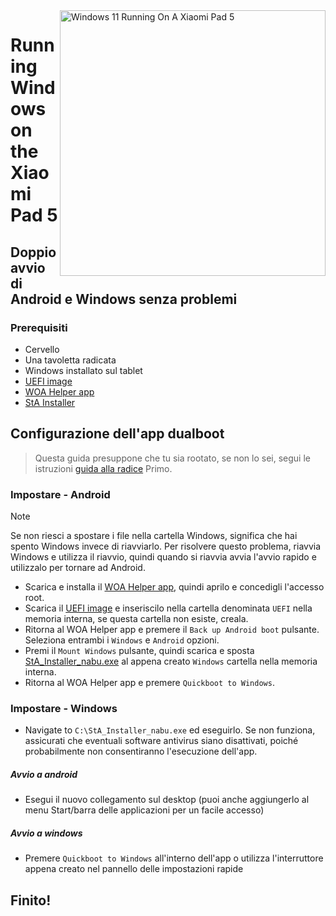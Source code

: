 <img align="right" src="https://raw.githubusercontent.com/erdilS/Port-Windows-11-Xiaomi-Pad-5/main/nabu.png" width="425" alt="Windows 11 Running On A Xiaomi Pad 5">


# Running Windows on the Xiaomi Pad 5

## Doppio avvio di Android e Windows senza problemi 

### Prerequisiti 
- Cervello 
- Una tavoletta radicata 
- Windows installato sul tablet 
- [UEFI image](https://github.com/erdilS/Port-Windows-11-Xiaomi-Pad-5/releases/download/UEFI/uefi-v2.img)
- [WOA Helper app](https://github.com/erdilS/Port-Windows-11-Xiaomi-Pad-5/releases/download/dualboot/woahelper.apk)
- [StA Installer](https://github.com/erdilS/Port-Windows-11-Xiaomi-Pad-5/releases/download/dualboot/StA_Installer_nabu.exe)

## Configurazione dell'app dualboot 
> Questa guida presuppone che tu sia rootato, se non lo sei, segui le istruzioni [guida alla radice](2-rootguide-it.md) Primo. 

### Impostare - Android
> [!NOTE]
> Se non riesci a spostare i file nella cartella Windows, significa che hai spento Windows invece di riavviarlo. Per risolvere questo problema, riavvia Windows e utilizza il riavvio, quindi quando si riavvia avvia l'avvio rapido e utilizzalo per tornare ad Android. 

- Scarica e installa il [WOA Helper app](https://github.com/erdilS/Port-Windows-11-Xiaomi-Pad-5/releases/download/dualboot/woahelper.apk), quindi aprilo e concedigli l'accesso root. 
- Scarica il [UEFI image](https://github.com/erdilS/Port-Windows-11-Xiaomi-Pad-5/releases/download/UEFI/uefi-v2.img) e inseriscilo nella cartella denominata `UEFI` nella memoria interna, se questa cartella non esiste, creala. 
- Ritorna al WOA Helper app e premere il  `Back up Android boot` pulsante. Seleziona entrambi i `Windows` e `Android` opzioni. 
- Premi il `Mount Windows` pulsante, quindi scarica e sposta [StA_Installer_nabu.exe](https://github.com/erdilS/Port-Windows-11-Xiaomi-Pad-5/releases/download/dualboot/StA_Installer_nabu.exe) al appena creato `Windows` cartella nella memoria interna. 
- Ritorna al WOA Helper app e premere `Quickboot to Windows`.

### Impostare - Windows
- Navigate to `C:\StA_Installer_nabu.exe` ed eseguirlo. Se non funziona, assicurati che eventuali software antivirus siano disattivati, poiché probabilmente non consentiranno l'esecuzione dell'app. 

##### Avvio a android
  - Esegui il nuovo collegamento sul desktop (puoi anche aggiungerlo al menu Start/barra delle applicazioni per un facile accesso)

##### Avvio a windows
  - Premere `Quickboot to Windows` all'interno dell'app o utilizza l'interruttore appena creato nel pannello delle impostazioni rapide 
  
## Finito!
